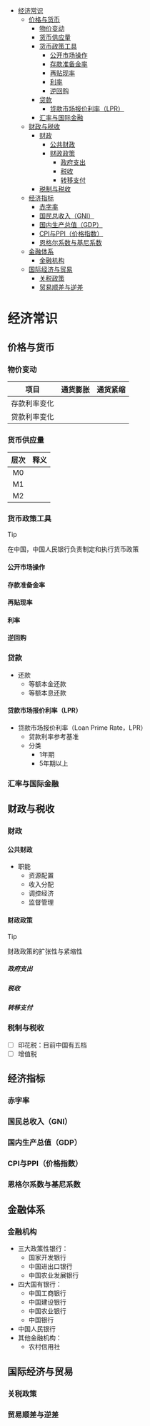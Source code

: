+ [经济常识](#经济常识)
  + [价格与货币](#价格与货币)
    + [物价变动](#物价变动)
    + [货币供应量](#货币供应量)
    + [货币政策工具](#货币政策工具)
      + [公开市场操作](#公开市场操作)
      + [存款准备金率](#存款准备金率)
      + [再贴现率](#再贴现率)
      + [利率](#利率)
      + [逆回购](#逆回购)
    + [贷款](#贷款)
      + [贷款市场报价利率（LPR）](#贷款市场报价利率lpr)
    + [汇率与国际金融](#汇率与国际金融)
  + [财政与税收](#财政与税收)
    + [财政](#财政)
      + [公共财政](#公共财政)
      + [财政政策](#财政政策)
        + [政府支出](#政府支出)
        + [税收](#税收)
        + [转移支付](#转移支付)
    + [税制与税收](#税制与税收)
  + [经济指标](#经济指标)
    + [赤字率](#赤字率)
    + [国民总收入（GNI）](#国民总收入gni)
    + [国内生产总值（GDP）](#国内生产总值gdp)
    + [CPI与PPI（价格指数）](#cpi与ppi价格指数)
    + [恩格尔系数与基尼系数](#恩格尔系数与基尼系数)
  + [金融体系](#金融体系)
    + [金融机构](#金融机构)
  + [国际经济与贸易](#国际经济与贸易)
    + [关税政策](#关税政策)
    + [贸易顺差与逆差](#贸易顺差与逆差)

# 经济常识

## 价格与货币

### 物价变动

|     项目     | 通货膨胀 | 通货紧缩 |
| :----------: | :------: | :------: |
| 存款利率变化 |          |          |
| 贷款利率变化 |          |          |

### 货币供应量

| 层次  | 释义  |
| :---: | :---: |
|  M0   |       |
|  M1   |       |
|  M2   |       |

### 货币政策工具

> [!TIP]
> 在中国，中国人民银行负责制定和执行货币政策

#### 公开市场操作

#### 存款准备金率

#### 再贴现率

#### 利率

#### 逆回购

### 贷款

+ 还款
   + 等额本金还款
   + 等额本息还款

#### 贷款市场报价利率（LPR）

+ 贷款市场报价利率（Loan Prime Rate，LPR）
    + 贷款利率参考基准
    + 分类
      + 1年期
      + 5年期以上

### 汇率与国际金融

## 财政与税收

### 财政

#### 公共财政

+ 职能
    + 资源配置
    + 收入分配
    + 调控经济
    + 监督管理

#### 财政政策

> [!TIP]
> 财政政策的扩张性与紧缩性

##### 政府支出

##### 税收

##### 转移支付

### 税制与税收

+ [ ] 印花税：目前中国有五档
+ [ ] 增值税

## 经济指标

### 赤字率

### 国民总收入（GNI）

### 国内生产总值（GDP）

### CPI与PPI（价格指数）

### 恩格尔系数与基尼系数

## 金融体系

### 金融机构

+ 三大政策性银行：
  + 国家开发银行
  + 中国进出口银行
  + 中国农业发展银行
+ 四大国有银行：
  + 中国工商银行
  + 中国建设银行
  + 中国农业银行
  + 中国银行
+ 中国人民银行
+ 其他金融机构：
  + 农村信用社

## 国际经济与贸易

### 关税政策

### 贸易顺差与逆差